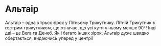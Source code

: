 # Альтаір

Альтаір – одна з трьох зірок у Літньому Трикутнику. Літній Трикутник є гострим
трикутником, що означає, що усі кути у ньому менше 90°! Інші дві – це Вега та
Денеб. Як і багато інших зірок, Альтаір дуже швидко обертається, видаючись
уперед у центрі!
